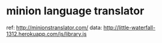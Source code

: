 # minion language translator

ref: http://minionstranslator.com/
data: http://little-waterfall-1312.herokuapp.com/js/library.js